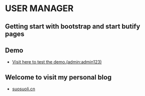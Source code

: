 USER MANAGER
===

## Getting start with bootstrap and start butify pages

## Demo

- [Visit here to test the demo.(admin:admin123)](http://www.suosuoli.cn:8086/auth/login/)


## Welcome to visit my personal blog

- [suosuoli.cn](https://www.suosuoli.cn)
